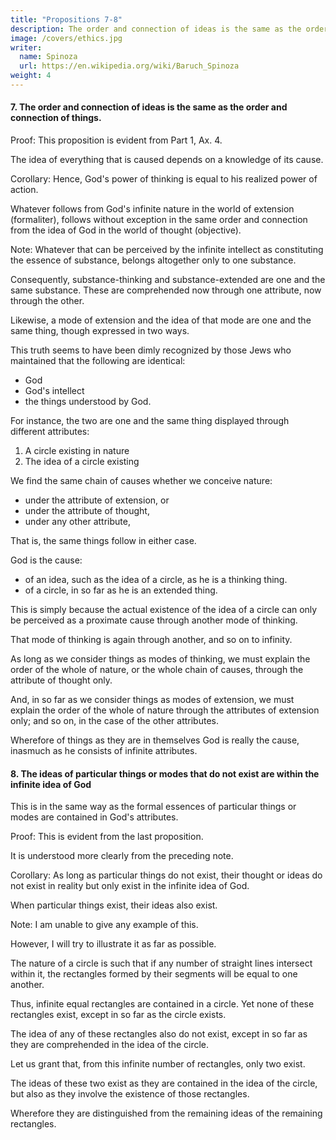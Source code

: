 ```yaml
---
title: "Propositions 7-8"
description: The order and connection of ideas is the same as the order and connection of things.
image: /covers/ethics.jpg
writer:
  name: Spinoza
  url: https://en.wikipedia.org/wiki/Baruch_Spinoza
weight: 4
---
```




#### 7. The order and connection of ideas is the same as the order and connection of things.

Proof: This proposition is evident from Part 1, Ax. 4.

The idea of everything that is caused depends on a knowledge of its cause.

Corollary: Hence, God's power of thinking is equal to his realized power of action.

Whatever follows from God's infinite nature in the world of extension (formaliter), follows without exception in the same order and connection from the idea of God in the world of thought (objective).

Note: Whatever that can be perceived by the infinite intellect as constituting the essence of substance, belongs altogether only to one substance.

Consequently, substance-thinking and substance-extended are one and the same substance. These are comprehended now through one attribute, now through the other.

Likewise, a mode of extension and the idea of that mode are one and the same thing, though expressed in two ways.

This truth seems to have been dimly recognized by those Jews who maintained that the following are identical:
- God
- God's intellect
- the things understood by God.

For instance, the two are one and the same thing displayed through different attributes:
1. A circle existing in nature
2. The idea of a circle existing

<!-- , which is also in God, are . -->




We find the same chain of causes whether we conceive nature:
- under the attribute of extension, or
- under the attribute of thought,
- under any other attribute, 

That is, the same things follow in either case.
 
God is the cause:
- of an idea, such as the idea of a circle, as he is a thinking thing.
- of a circle, in so far as he is an extended thing.

This is simply because the actual existence of the idea of a circle can only be perceived as a proximate cause through another mode of thinking.

That mode of thinking is again through another, and so on to infinity.

As long as we consider things as modes of thinking, we must explain the order of the whole of nature, or the whole chain of causes, through the attribute of thought only.

And, in so far as we consider things as modes of extension, we must explain the order of the whole of nature through the attributes of extension only; and so on, in the case of the other attributes.

Wherefore of things as they are in themselves God is really the cause, inasmuch as he consists of infinite attributes.



#### 8. The ideas of particular things or modes  that do not exist are within the infinite idea of God

This is in the same way as the formal essences of particular things or modes are contained in God's attributes. 

Proof:  This is evident from the last proposition.

It is understood more clearly from the preceding note.

Corollary: As long as particular things do not exist, their thought or ideas do not exist in reality but only exist in the infinite idea of God.

<!-- except in so far as they are comprehended in the attributes of God, their representations in  -->

When particular things exist, their ideas also exist. 

 <!-- not only in so far as they are involved in the attributes of God, but also in so far as they are said to continue, their ideas will also involve existence, through which they are said to continue. -->

Note: I am unable to give any example of this. 

 <!-- which explains the thing I am speaking of, as it is unique.  -->

However, I will try to illustrate it as far as possible.

The nature of a circle is such that if any number of straight lines intersect within it, the rectangles formed by their segments will be equal to one another.

Thus, infinite equal rectangles are contained in a circle. Yet none of these rectangles exist, except in so far as the circle exists.

The idea of any of these rectangles also do not exist, except in so far as they are comprehended in the idea of the circle.

Let us grant that, from this infinite number of rectangles, only two exist.

The ideas of these two exist as they are contained in the idea of the circle, but also as they involve the existence of those rectangles.

Wherefore they are distinguished from the remaining ideas of the remaining rectangles.
